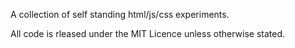 A collection of self standing html/js/css experiments.

All code is rleased under the MIT Licence unless otherwise stated. 

